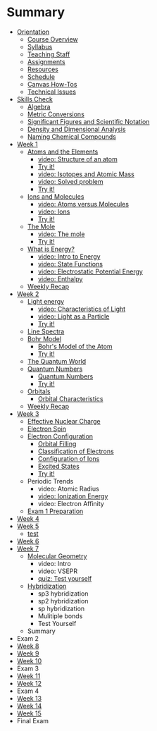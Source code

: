 # Summary

* [Orientation](README.md)
  * [Course Overview](administration/course-overview.md)
  * [Syllabus](administration/syllabus.md)
  * [Teaching Staff](teaching-staff.md)
  * [Assignments](assignments.md)
  * [Resources](resources.md)
  * [Schedule](schedule.md)
  * [Canvas How-Tos](canvas-how-tos.md)
  * [Technical Issues](technical-issues.md)
* [Skills Check](skills-check.md)
  * [Algebra](algebra.md)
  * [Metric Conversions](metric-conversions.md)
  * [Significant Figures and Scientific Notation](significant-figures-and-scientific-notation.md)
  * [Density and Dimensional Analysis](density-and-dimensional-analysis.md)
  * [Naming Chemical Compounds](chemical-nomenclature.md)
* [Week 1](lesson-1.md)
  * [Atoms and the Elements](lesson-1/lesson-11.md)
    * [video: Structure of an atom](lesson-1/lesson-11/structure-of-an-atom.md)
    * [Try it!](lesson-1/lesson-11/quiz-test-yourself.md)
    * [video: Isotopes and Atomic Mass](lesson-1/lesson-11/isotope-abundance/video-overview.md)
    * [video: Solved problem](lesson-1/lesson-11/isotope-abundance/video-solved-problem.md)
    * [Try it!](lesson-1/lesson-11/isotope-abundance/try-it.md)
  * [Ions and Molecules](lesson-1/lesson-11/ions-and-molecules.md)
    * [video: Atoms versus Molecules](lesson-1/lesson-11/ions-and-molecules/molecules.md)
    * [video: Ions](lesson-1/lesson-11/ions-and-molecules/video-ions.md)
    * [Try it!](lesson-1/lesson-11/ions-and-molecules/try-it.md)
  * [The Mole](lesson-1/the-mole.md)
    * [video: The mole](lesson-1/video-1.md)
    * [Try it!](lesson-1/test-yourself.md)
  * [What is Energy?](lesson-1/intro-to-energy.md)
    * [video: Intro to Energy](lesson-1/intro-to-energy/video-energy.md)
    * [video: State Functions](lesson-1/intro-to-energy/video-state-functions.md)
    * [video: Electrostatic Potential Energy](lesson-1/intro-to-energy/video-electrostatic-potential-energy.md)
    * [video: Enthalpy](lesson-1/intro-to-energy/enthalpy.md)
  * [Weekly Recap](lesson-1/weekly-recap.md)
* [Week 2](lesson-2.md)
  * [Light energy](lesson-1/light-energy.md)
    * [video: Characteristics of Light](lesson-1/light-energy/video-light-energy.md)
    * [video: Light as a Particle](lesson-1/light-energy/video-light-as-a-particle.md)
    * [Try it!](lesson-1/light-energy/try-it.md)
  * [Line Spectra](lesson-1/line-spectra.md)
  * [Bohr Model](lesson-1/bohr-model.md)
    * [Bohr's Model of the Atom](lesson-1/bohr-model/bohrs-model-of-the-atom.md)
    * [Try it!](lesson-1/bohr-model/bohr-model-calculations.md)
  * [The Quantum World](lesson-1/the-quantum-world.md)
  * [Quantum Numbers](lesson-2/quantum-numbers.md)
    * [Quantum Numbers](lesson-2/quantum-numbers/quantum-numbers.md)
    * [Try it!](lesson-2/quantum-numbers/quantum-number-practice.md)
  * [Orbitals](lesson-1/orbitals.md)
    * [Orbital Characteristics](lesson-1/orbitals/orbital-characteristics.md)
  * [Weekly Recap](lesson-2/weekly-recap.md)
* [Week 3](lesson-3.md)
  * [Effective Nuclear Charge](effective-nuclear-charge.md)
  * [Electron Spin](electron-spin.md)
  * [Electron Configuration](lesson-3/electron-configuration.md)
    * [Orbital Filling](lesson-3/electron-configuration/orbital-filling.md)
    * [Classification of Electrons](lesson-3/electron-configuration/classification-of-electrons.md)
    * [Configuration of Ions](lesson-3/electron-configuration/configuration-of-ions.md)
    * [Excited States](lesson-3/electron-configuration/excited-states.md)
    * [Try it!](lesson-3/electron-configuration/try-it.md)
  * Periodic Trends
    * video: Atomic Radius
    * [video: Ionization Energy](lesson-3/video-ionization-energt.md)
    * video: Electron Affinity
  * [Exam 1 Preparation](exam-1.md)
* [Week 4](week-4.md)
* [Week 5](week-5.md)
  * [test](test.md)
* [Week 6](week-6.md)
* [Week 7](week-7.md)
  * [Molecular Geometry](lesson-1/molecular-geometry.md)
    * video: Intro
    * video: VSEPR
    * [quiz: Test yourself](lesson-1/molecular-geometry/quiz-check-yourself.md)
  * [Hybridization](lesson-1/hybridization.md)
    * sp3 hybridization
    * sp2 hybridization
    * sp hybridization
    * Mulitiple bonds
    * Test Yourself
  * Summary
* Exam 2
* [Week 8](week-8.md)
* [Week 9](week-9.md)
* [Week 10](week-10.md)
* Exam 3
* [Week 11](week-11.md)
* [Week 12](week-12.md)
* Exam 4
* [Week 13](week-13.md)
* [Week 14](week-14.md)
* [Week 15](week-15.md)
* Final Exam

